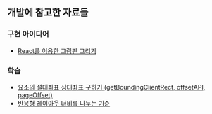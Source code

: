 ## 개발에 참고한 자료들

### 구현 아이디어

- [React를 이용한 그림판 그리기](https://www.youtube.com/watch?v=FLESHMJ-bI0)

### 학습

- [요소의 절대좌표 상대좌표 구하기 (getBoundingClientRect, offsetAPI, pageOffset)](https://mommoo.tistory.com/85)
- [반응형 레이아웃 너비를 나누는 기준](https://blogpack.tistory.com/823)
